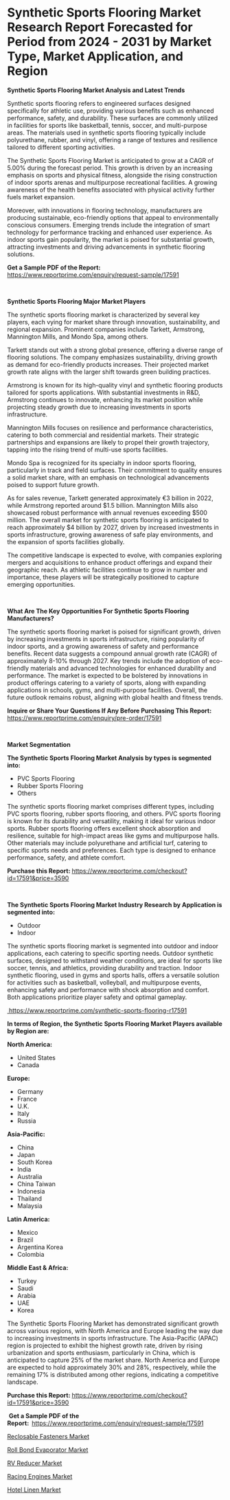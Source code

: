 <p><h1>Synthetic Sports Flooring Market Research Report Forecasted for Period from 2024 -  2031 by Market Type, Market Application, and Region</h1></p><p><strong>Synthetic Sports Flooring Market Analysis and Latest Trends</strong></p>
<p><p>Synthetic sports flooring refers to engineered surfaces designed specifically for athletic use, providing various benefits such as enhanced performance, safety, and durability. These surfaces are commonly utilized in facilities for sports like basketball, tennis, soccer, and multi-purpose areas. The materials used in synthetic sports flooring typically include polyurethane, rubber, and vinyl, offering a range of textures and resilience tailored to different sporting activities.</p><p>The Synthetic Sports Flooring Market is anticipated to grow at a CAGR of 5.00% during the forecast period. This growth is driven by an increasing emphasis on sports and physical fitness, alongside the rising construction of indoor sports arenas and multipurpose recreational facilities. A growing awareness of the health benefits associated with physical activity further fuels market expansion. </p><p>Moreover, with innovations in flooring technology, manufacturers are producing sustainable, eco-friendly options that appeal to environmentally conscious consumers. Emerging trends include the integration of smart technology for performance tracking and enhanced user experience. As indoor sports gain popularity, the market is poised for substantial growth, attracting investments and driving advancements in synthetic flooring solutions.</p></p>
<p><strong>Get a Sample PDF of the Report:&nbsp;</strong> <a href="https://www.reportprime.com/enquiry/request-sample/17591?utm_campaign=117&utm_medium=2&utm_source=Github&utm_content=ia&utm_term=19112024&utm_id=synthetic-sports-flooring">https://www.reportprime.com/enquiry/request-sample/17591</a></p>
<p>&nbsp;</p>
<p><strong>Synthetic Sports Flooring Major Market Players</strong></p>
<p><p>The synthetic sports flooring market is characterized by several key players, each vying for market share through innovation, sustainability, and regional expansion. Prominent companies include Tarkett, Armstrong, Mannington Mills, and Mondo Spa, among others. </p><p>Tarkett stands out with a strong global presence, offering a diverse range of flooring solutions. The company emphasizes sustainability, driving growth as demand for eco-friendly products increases. Their projected market growth rate aligns with the larger shift towards green building practices.</p><p>Armstrong is known for its high-quality vinyl and synthetic flooring products tailored for sports applications. With substantial investments in R&D, Armstrong continues to innovate, enhancing its market position while projecting steady growth due to increasing investments in sports infrastructure.</p><p>Mannington Mills focuses on resilience and performance characteristics, catering to both commercial and residential markets. Their strategic partnerships and expansions are likely to propel their growth trajectory, tapping into the rising trend of multi-use sports facilities.</p><p>Mondo Spa is recognized for its specialty in indoor sports flooring, particularly in track and field surfaces. Their commitment to quality ensures a solid market share, with an emphasis on technological advancements poised to support future growth.</p><p>As for sales revenue, Tarkett generated approximately €3 billion in 2022, while Armstrong reported around $1.5 billion. Mannington Mills also showcased robust performance with annual revenues exceeding $500 million. The overall market for synthetic sports flooring is anticipated to reach approximately $4 billion by 2027, driven by increased investments in sports infrastructure, growing awareness of safe play environments, and the expansion of sports facilities globally.</p><p>The competitive landscape is expected to evolve, with companies exploring mergers and acquisitions to enhance product offerings and expand their geographic reach. As athletic facilities continue to grow in number and importance, these players will be strategically positioned to capture emerging opportunities.</p></p>
<p>&nbsp;</p>
<p><strong>What Are The Key Opportunities For Synthetic Sports Flooring Manufacturers?</strong></p>
<p><p>The synthetic sports flooring market is poised for significant growth, driven by increasing investments in sports infrastructure, rising popularity of indoor sports, and a growing awareness of safety and performance benefits. Recent data suggests a compound annual growth rate (CAGR) of approximately 8-10% through 2027. Key trends include the adoption of eco-friendly materials and advanced technologies for enhanced durability and performance. The market is expected to be bolstered by innovations in product offerings catering to a variety of sports, along with expanding applications in schools, gyms, and multi-purpose facilities. Overall, the future outlook remains robust, aligning with global health and fitness trends.</p></p>
<p><strong>Inquire or Share Your Questions If Any Before Purchasing This Report:</strong> <a href="https://www.reportprime.com/enquiry/pre-order/17591?utm_campaign=117&utm_medium=2&utm_source=Github&utm_content=ia&utm_term=19112024&utm_id=synthetic-sports-flooring">https://www.reportprime.com/enquiry/pre-order/17591</a></p>
<p>&nbsp;</p>
<p><strong>Market Segmentation</strong></p>
<p><strong>The Synthetic Sports Flooring Market Analysis by types is segmented into:</strong></p>
<p><ul><li>PVC Sports Flooring</li><li>Rubber Sports Flooring</li><li>Others</li></ul></p>
<p><p>The synthetic sports flooring market comprises different types, including PVC sports flooring, rubber sports flooring, and others. PVC sports flooring is known for its durability and versatility, making it ideal for various indoor sports. Rubber sports flooring offers excellent shock absorption and resilience, suitable for high-impact areas like gyms and multipurpose halls. Other materials may include polyurethane and artificial turf, catering to specific sports needs and preferences. Each type is designed to enhance performance, safety, and athlete comfort.</p></p>
<p><strong>Purchase this Report:&nbsp;</strong><a href="https://www.reportprime.com/checkout?id=17591&price=3590&utm_campaign=117&utm_medium=2&utm_source=Github&utm_content=ia&utm_term=19112024&utm_id=synthetic-sports-flooring">https://www.reportprime.com/checkout?id=17591&price=3590</a></p>
<p>&nbsp;</p>
<p><strong>The Synthetic Sports Flooring Market Industry Research by Application is segmented into:</strong></p>
<p><ul><li>Outdoor</li><li>Indoor</li></ul></p>
<p><p>The synthetic sports flooring market is segmented into outdoor and indoor applications, each catering to specific sporting needs. Outdoor synthetic surfaces, designed to withstand weather conditions, are ideal for sports like soccer, tennis, and athletics, providing durability and traction. Indoor synthetic flooring, used in gyms and sports halls, offers a versatile solution for activities such as basketball, volleyball, and multipurpose events, enhancing safety and performance with shock absorption and comfort. Both applications prioritize player safety and optimal gameplay.</p></p>
<p><a href="https://www.reportprime.com/synthetic-sports-flooring-r17591?utm_campaign=117&utm_medium=2&utm_source=Github&utm_content=ia&utm_term=19112024&utm_id=synthetic-sports-flooring">&nbsp;https://www.reportprime.com/synthetic-sports-flooring-r17591</a></p>
<p><strong>In terms of Region, the Synthetic Sports Flooring Market Players available by Region are:</strong></p>
<p>
    <p> <strong> North America: </strong>
        <ul>
            <li>United States</li>
            <li>Canada</li>
        </ul>
        </p> 
    <p> <strong> Europe: </strong>
        <ul>
            <li>Germany</li>
            <li>France</li>
            <li>U.K.</li>
            <li>Italy</li>
            <li>Russia</li>
        </ul>
        </p> 
    <p> <strong> Asia-Pacific: </strong>
        <ul>
            <li>China</li>
            <li>Japan</li>
            <li>South Korea</li>
            <li>India</li>
            <li>Australia</li>
            <li>China Taiwan</li>
            <li>Indonesia</li>
            <li>Thailand</li>
            <li>Malaysia</li>
        </ul>
        </p> 
    <p> <strong> Latin America: </strong>
        <ul>
            <li>Mexico</li>
            <li>Brazil</li>
            <li>Argentina Korea</li>
            <li>Colombia</li>
        </ul>
        </p> 
    <p> <strong> Middle East & Africa: </strong>
        <ul>
            <li>Turkey</li>
            <li>Saudi</li>
            <li>Arabia</li>
            <li>UAE</li>
            <li>Korea</li>
        </ul>
    </p>
    </p>
<p><p>The Synthetic Sports Flooring Market has demonstrated significant growth across various regions, with North America and Europe leading the way due to increasing investments in sports infrastructure. The Asia-Pacific (APAC) region is projected to exhibit the highest growth rate, driven by rising urbanization and sports enthusiasm, particularly in China, which is anticipated to capture 25% of the market share. North America and Europe are expected to hold approximately 30% and 28%, respectively, while the remaining 17% is distributed among other regions, indicating a competitive landscape.</p></p>
<p><strong>Purchase this Report: </strong><a href="https://www.reportprime.com/checkout?id=17591&price=3590&utm_campaign=117&utm_medium=2&utm_source=Github&utm_content=ia&utm_term=19112024&utm_id=synthetic-sports-flooring">https://www.reportprime.com/checkout?id=17591&price=3590</a></p>
<p>&nbsp;<strong>Get a Sample PDF of the Report:&nbsp;&nbsp;</strong><a href="https://www.reportprime.com/enquiry/request-sample/17591?utm_campaign=117&utm_medium=2&utm_source=Github&utm_content=ia&utm_term=19112024&utm_id=synthetic-sports-flooring">https://www.reportprime.com/enquiry/request-sample/17591</a></p>
<p><strong></strong></p>
<p><p><a href="https://www.linkedin.com/pulse/global-reclosable-fasteners-market-opportunities-forecast-8nhme?utm_campaign=117&utm_medium=2&utm_source=Github&utm_content=ia&utm_term=19112024&utm_id=synthetic-sports-flooring">Reclosable Fasteners Market</a></p><p><a href="https://www.linkedin.com/pulse/roll-bond-evaporator-market-report-product-type-end-use-cgdje?utm_campaign=117&utm_medium=2&utm_source=Github&utm_content=ia&utm_term=19112024&utm_id=synthetic-sports-flooring">Roll Bond Evaporator Market</a></p><p><a href="https://www.linkedin.com/pulse/rv-reducer-industry-analysis-report-market-size-share-competitive-hdcie?utm_campaign=117&utm_medium=2&utm_source=Github&utm_content=ia&utm_term=19112024&utm_id=synthetic-sports-flooring">RV Reducer Market</a></p><p><a href="https://issuu.com/reportprime-2/docs/racing-engines-market-size-2030.ppt_29871b0902be8a?utm_campaign=117&utm_medium=2&utm_source=Github&utm_content=ia&utm_term=19112024&utm_id=synthetic-sports-flooring">Racing Engines Market</a></p><p><a href="https://issuu.com/reportprime-2/docs/hotel-linen-market-size-2030.pptx_5528d7947d8156?utm_campaign=117&utm_medium=2&utm_source=Github&utm_content=ia&utm_term=19112024&utm_id=synthetic-sports-flooring">Hotel Linen Market</a></p></p>
